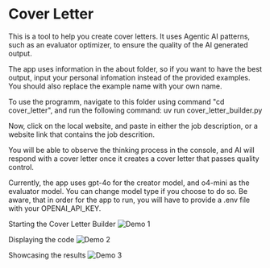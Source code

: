 # Cover Letter

This is a tool to help you create cover letters. It uses Agentic AI patterns, such as an evaluator optimizer, to ensure the quality of the AI generated output.

The app uses information in the about folder, so if you want to have the best output, input your personal infomation instead of the provided examples. You should also replace the example name with your own name.

To use the programm, navigate to this folder using command "cd cover_letter",
and run the following command: uv run cover_letter_builder.py

Now, click on the local website, and paste in either the job description, or a website link that contains the job descrition.

You will be able to observe the thinking process in the console, and AI will respond with a cover letter once it creates a cover letter that passes quality control.

Currently, the app uses gpt-4o for the creator model, and o4-mini as the evaluator model. You can change model type if you choose to do so. Be aware, that in order for the app to run, you will have to provide a .env file with your OPENAI_API_KEY.

Starting the Cover Letter Builder
![Demo 1](CL_GIF_1.gif)

Displaying the code
![Demo 2](CL_GIF_2.gif)

Showcasing the results
![Demo 3](CL_GIF_3.gif)
